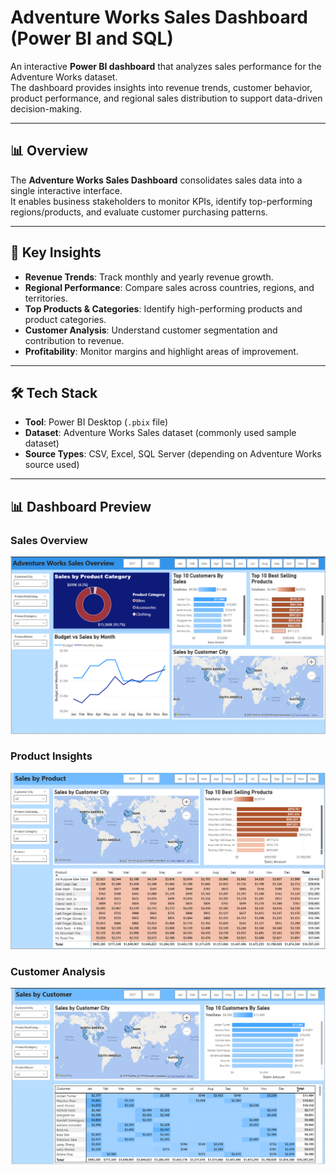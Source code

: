 # Adventure Works Sales Dashboard (Power BI and SQL)

An interactive **Power BI dashboard** that analyzes sales performance for the Adventure Works dataset.  
The dashboard provides insights into revenue trends, customer behavior, product performance, and regional sales distribution to support data-driven decision-making.

---

## 📊 Overview
The **Adventure Works Sales Dashboard** consolidates sales data into a single interactive interface.  
It enables business stakeholders to monitor KPIs, identify top-performing regions/products, and evaluate customer purchasing patterns.

---

## 🔑 Key Insights
- **Revenue Trends**: Track monthly and yearly revenue growth.  
- **Regional Performance**: Compare sales across countries, regions, and territories.  
- **Top Products & Categories**: Identify high-performing products and product categories.  
- **Customer Analysis**: Understand customer segmentation and contribution to revenue.  
- **Profitability**: Monitor margins and highlight areas of improvement.  

---

## 🛠️ Tech Stack
- **Tool**: Power BI Desktop (`.pbix` file)  
- **Dataset**: Adventure Works Sales dataset (commonly used sample dataset)  
- **Source Types**: CSV, Excel, SQL Server (depending on Adventure Works source used)  

---

## 📊 Dashboard Preview

### Sales Overview
![Sales Overview](https://github.com/DACHU021/Adventure-WS-Over_Power-BI/blob/b1bc99a9eec8d618b45177e6dcb9e20a526809aa/Sales%20Overview.png)

### Product Insights
![Product Insights](https://github.com/DACHU021/Adventure-WS-Over_Power-BI/blob/b1bc99a9eec8d618b45177e6dcb9e20a526809aa/Sales%20product.png)

### Customer Analysis
![Customer Analysis](https://github.com/DACHU021/Adventure-WS-Over_Power-BI/blob/main/Sales%20Customer.png)
